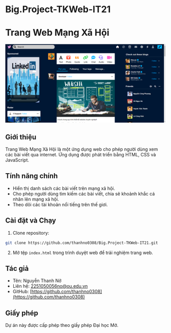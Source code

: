 # Big.Project-TKWeb-IT21
# Trang Web Mạng Xã Hội 

![image](assets/img/366063443_1696968707408610_4979525250667447752_n.png)


## Giới thiệu

Trang Web Mạng Xã Hội là một ứng dụng web cho phép người dùng xem các bài viết qua internet. Ứng dụng được phát triển bằng HTML, CSS và JavaScript.

## Tính năng chính

- Hiển thị danh sách các bài viết trên mạng xã hội.
- Cho phép người dùng tìm kiếm các bài viết, chia sẽ khoảnh khắc cá nhân lên mạng xã hội.
- Theo dõi các tài khoản nổi tiếng trên thế giơi.

## Cài đặt và Chạy
1. Clone repository:
  ```bash
git clone https://github.com/thanhno0308/Big.Project-TKWeb-IT21.git
```
2.  Mở tệp `index.html` trong trình duyệt web để trải nghiệm trang web.

## Tác giả

- Tên: Nguyễn Thanh Nở
- Liên hệ: 2251050056no@ou.edu.vn
- GitHub: [https://github.com/thanhno0308](https://github.com/thanhno0308)


## Giấy phép

Dự án này được cấp phép theo giấy phép Đại học Mở.







